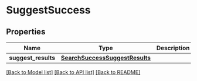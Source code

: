 # SuggestSuccess

## Properties
Name | Type | Description | Notes
------------ | ------------- | ------------- | -------------
**suggest_results** | [**SearchSuccessSuggestResults**](SearchSuccessSuggestResults.md) |  | 

[[Back to Model list]](../README.md#documentation-for-models) [[Back to API list]](../README.md#documentation-for-api-endpoints) [[Back to README]](../README.md)



